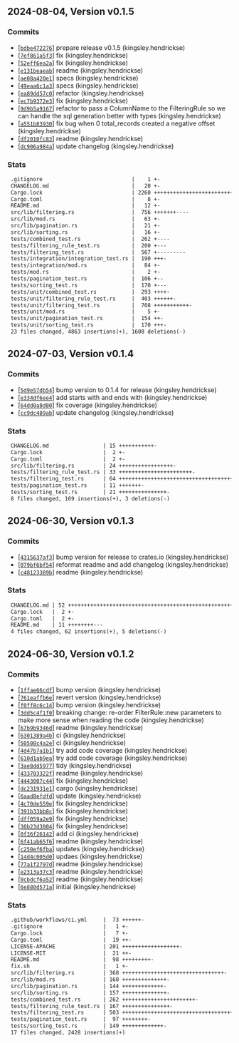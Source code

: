 ## 2024-08-04, Version v0.1.5
### Commits
- [[`bdbe472276`](https://github.com/kingsleyh/pg_filters/commit/bdbe472276e0e814bd2a58f7e06b6307c343e8c8)] prepare release v0.1.5 (kingsley.hendrickse)
- [[`7ef861a5f3`](https://github.com/kingsleyh/pg_filters/commit/7ef861a5f34b012261f42269c0f60868e70c216d)] fix (kingsley.hendrickse)
- [[`52eff6ea2a`](https://github.com/kingsleyh/pg_filters/commit/52eff6ea2ac1cd1c27e1cb7def1a3436150ae13d)] fix (kingsley.hendrickse)
- [[`e131beaeab`](https://github.com/kingsleyh/pg_filters/commit/e131beaeab556147be1b0ca9d7e6434053d6f450)] readme (kingsley.hendrickse)
- [[`ae08a420e1`](https://github.com/kingsleyh/pg_filters/commit/ae08a420e14906c4e906143e932ca7c444121d55)] specs (kingsley.hendrickse)
- [[`49eaa6c1a3`](https://github.com/kingsleyh/pg_filters/commit/49eaa6c1a337f2880c1719893de4a99ffc016a3f)] specs (kingsley.hendrickse)
- [[`ea89dd57c0`](https://github.com/kingsleyh/pg_filters/commit/ea89dd57c08226940be21805ae10e274248a8067)] refactor (kingsley.hendrickse)
- [[`ec7b9372e3`](https://github.com/kingsleyh/pg_filters/commit/ec7b9372e3dcf2080c05dfa4d65946cda78deddd)] fix (kingsley.hendrickse)
- [[`9d9b5a9167`](https://github.com/kingsleyh/pg_filters/commit/9d9b5a916776d473bd7b01a393864d196113a5c4)] refactor to pass a ColumnName to the FilteringRule so we can handle the sql generation better with types (kingsley.hendrickse)
- [[`a551b83930`](https://github.com/kingsleyh/pg_filters/commit/a551b83930a8e2d3bf2278694e2a6d66e053ff07)] fix bug when 0 total_records created a negative offset (kingsley.hendrickse)
- [[`df2010fc83`](https://github.com/kingsleyh/pg_filters/commit/df2010fc8389712a7db73ac295de8412ab406435)] readme (kingsley.hendrickse)
- [[`dc906a984a`](https://github.com/kingsleyh/pg_filters/commit/dc906a984a3d349272ec391ac59a4603b9182388)] update changelog (kingsley.hendrickse)

### Stats
```diff
 .gitignore                            |    1 +-
 CHANGELOG.md                          |   20 +-
 Cargo.lock                            | 2260 ++++++++++++++++++++++++++++++++++-
 Cargo.toml                            |    8 +-
 README.md                             |   12 +-
 src/lib/filtering.rs                  |  756 +++++++----
 src/lib/mod.rs                        |   63 +-
 src/lib/pagination.rs                 |   21 +-
 src/lib/sorting.rs                    |   16 +-
 tests/combined_test.rs                |  262 +----
 tests/filtering_rule_test.rs          |  200 +---
 tests/filtering_test.rs               |  567 +---------
 tests/integration/integration_test.rs |  190 +++-
 tests/integration/mod.rs              |   84 +-
 tests/mod.rs                          |    2 +-
 tests/pagination_test.rs              |  106 +--
 tests/sorting_test.rs                 |  170 +---
 tests/unit/combined_test.rs           |  293 ++++-
 tests/unit/filtering_rule_test.rs     |  403 ++++++-
 tests/unit/filtering_test.rs          |  708 +++++++++++-
 tests/unit/mod.rs                     |    5 +-
 tests/unit/pagination_test.rs         |  154 ++-
 tests/unit/sorting_test.rs            |  170 +++-
 23 files changed, 4863 insertions(+), 1608 deletions(-)
```

## 2024-07-03, Version v0.1.4
### Commits
- [[`5d9e57db54`](https://github.com/kingsleyh/pg_filters/commit/5d9e57db5427272adeb85af646dd6f5e59f38263)] bump version to 0.1.4 for release (kingsley.hendrickse)
- [[`e334df6ee4`](https://github.com/kingsleyh/pg_filters/commit/e334df6ee482797f7a0fadee0ce9f0ac30f8dc71)] add starts with and ends with (kingsley.hendrickse)
- [[`64dd0a8d80`](https://github.com/kingsleyh/pg_filters/commit/64dd0a8d809a6386f5115eab4b410b2979ead093)] fix coverage (kingsley.hendrickse)
- [[`cc9dc489ab`](https://github.com/kingsleyh/pg_filters/commit/cc9dc489abb06e5029f03fe92813d1b925813ec4)] update changelog (kingsley.hendrickse)

### Stats
```diff
 CHANGELOG.md                 | 15 +++++++++++-
 Cargo.lock                   |  2 +-
 Cargo.toml                   |  2 +-
 src/lib/filtering.rs         | 24 +++++++++++++++++-
 tests/filtering_rule_test.rs | 33 +++++++++++++++++++++++-
 tests/filtering_test.rs      | 64 +++++++++++++++++++++++++++++++++++++++++++++-
 tests/pagination_test.rs     | 11 +++++++-
 tests/sorting_test.rs        | 21 +++++++++++++++-
 8 files changed, 169 insertions(+), 3 deletions(-)
```

## 2024-06-30, Version v0.1.3
### Commits
- [[`4315637af3`](https://github.com/kingsleyh/pg_filters/commit/4315637af35545f83ab2af2c10c94c59dc7c9921)] bump version for release to crates.io (kingsley.hendrickse)
- [[`079bf6bf54`](https://github.com/kingsleyh/pg_filters/commit/079bf6bf544fdd3b94f9427b572587f3859fe724)] reformat readme and add changelog (kingsley.hendrickse)
- [[`c48123389b`](https://github.com/kingsleyh/pg_filters/commit/c48123389b6e4232c8d1acaf80581f5629a3f3d1)] readme (kingsley.hendrickse)

### Stats
```diff
 CHANGELOG.md | 52 ++++++++++++++++++++++++++++++++++++++++++++++++++++
 Cargo.lock   |  2 +-
 Cargo.toml   |  2 +-
 README.md    | 11 ++++++++---
 4 files changed, 62 insertions(+), 5 deletions(-)
```

## 2024-06-30, Version v0.1.2
### Commits
- [[`1ffae66cdf`](https://github.com/kingsleyh/pg_filters/commit/1ffae66cdf10a5b18a7e76b004c3912c554a17f2)] bump version (kingsley.hendrickse)
- [[`761eaffb6e`](https://github.com/kingsleyh/pg_filters/commit/761eaffb6ed28723911c9adb9984a24d1aa7b0c1)] revert version (kingsley.hendrickse)
- [[`f0ff8c6c14`](https://github.com/kingsleyh/pg_filters/commit/f0ff8c6c14a54bcd1f95505cb5344f5854bd3a34)] bump version (kingsley.hendrickse)
- [[`3dd5c4f1f0`](https://github.com/kingsleyh/pg_filters/commit/3dd5c4f1f056502e8fa021aaa525c107208310c6)] breaking change: re-order FilterRule::new parameters to make more sense when reading the code (kingsley.hendrickse)
- [[`67b9b9346d`](https://github.com/kingsleyh/pg_filters/commit/67b9b9346dfd5cfed1b51acf7dc89254fa4cf83c)] readme (kingsley.hendrickse)
- [[`6301389a4b`](https://github.com/kingsleyh/pg_filters/commit/6301389a4ba5f6af8b130b033ec52e2bdb864469)] ci (kingsley.hendrickse)
- [[`50508c4a2e`](https://github.com/kingsleyh/pg_filters/commit/50508c4a2ebebf9019082e92ff36fd8af5cbdc24)] ci (kingsley.hendrickse)
- [[`4d47b7a1b1`](https://github.com/kingsleyh/pg_filters/commit/4d47b7a1b1e8fa5593750c78739761a5b45d072e)] try add code coverage (kingsley.hendrickse)
- [[`610d1ab9ea`](https://github.com/kingsleyh/pg_filters/commit/610d1ab9ea33c74d13b6fd773073d0ca0e77da47)] try add code coverage (kingsley.hendrickse)
- [[`3ae8dd5977`](https://github.com/kingsleyh/pg_filters/commit/3ae8dd5977ee5e39956b0643b79f8354b9ea96c9)] tidy (kingsley.hendrickse)
- [[`433703322f`](https://github.com/kingsleyh/pg_filters/commit/433703322fa70fe2188f10c5dd84371b19f3ae4c)] readme (kingsley.hendrickse)
- [[`4443007c44`](https://github.com/kingsleyh/pg_filters/commit/4443007c4460a0b756f1b422c7c9d007cdce37ae)] fix (kingsley.hendrickse)
- [[`dc231931e1`](https://github.com/kingsleyh/pg_filters/commit/dc231931e1035084a4048ec085b028dd3e58efe6)] cargo (kingsley.hendrickse)
- [[`6aad8efdfd`](https://github.com/kingsleyh/pg_filters/commit/6aad8efdfd4582bc7d2c96dd1b8241852d8fd0d0)] update (kingsley.hendrickse)
- [[`4c70de559e`](https://github.com/kingsleyh/pg_filters/commit/4c70de559ed6de695fa294e0cd6731c941725386)] fix (kingsley.hendrickse)
- [[`391b33bb8c`](https://github.com/kingsleyh/pg_filters/commit/391b33bb8c23a82a589893d4b6fd6d9b58682304)] fix (kingsley.hendrickse)
- [[`dff059a2e9`](https://github.com/kingsleyh/pg_filters/commit/dff059a2e95f5c96c7a8801971eecda41e5de68e)] fix (kingsley.hendrickse)
- [[`30b23d3004`](https://github.com/kingsleyh/pg_filters/commit/30b23d3004ef3deff3ddfb75c25c4c6b62836a52)] fix (kingsley.hendrickse)
- [[`0f36f26142`](https://github.com/kingsleyh/pg_filters/commit/0f36f261424cd63466ce54f5a580bc1aaa2aa13f)] add ci (kingsley.hendrickse)
- [[`6f41ab65f6`](https://github.com/kingsleyh/pg_filters/commit/6f41ab65f66eb1479abbd66fb8e99f291a14c4e7)] readme (kingsley.hendrickse)
- [[`c250ef6fba`](https://github.com/kingsleyh/pg_filters/commit/c250ef6fba352c58e4b63181be497a5fa7d19286)] updates (kingsley.hendrickse)
- [[`14d4c005d0`](https://github.com/kingsleyh/pg_filters/commit/14d4c005d0f0399b8174d8fab28f0d91e891f052)] updaes (kingsley.hendrickse)
- [[`77a1f2797d`](https://github.com/kingsleyh/pg_filters/commit/77a1f2797d0a4ff74a4a6ca1957fa5e07bdaf28c)] readme (kingsley.hendrickse)
- [[`e2313a37c3`](https://github.com/kingsleyh/pg_filters/commit/e2313a37c38d6d5b5a2ee0ac1588527af9e79c1e)] readme (kingsley.hendrickse)
- [[`0cbdcf6a52`](https://github.com/kingsleyh/pg_filters/commit/0cbdcf6a523b04b208fce704e49f69b762ac8de9)] readme (kingsley.hendrickse)
- [[`6e880d571a`](https://github.com/kingsleyh/pg_filters/commit/6e880d571a7d1a5dc0c82d351188ed622e919310)] initial (kingsley.hendrickse)

### Stats
```diff
 .github/workflows/ci.yml     |  73 ++++++-
 .gitignore                   |   1 +-
 Cargo.lock                   |   7 +-
 Cargo.toml                   |  19 ++-
 LICENSE-APACHE               | 201 ++++++++++++++++++-
 LICENSE-MIT                  |  21 ++-
 README.md                    |  98 +++++++++-
 fix.sh                       |   1 +-
 src/lib/filtering.rs         | 368 ++++++++++++++++++++++++++++++++-
 src/lib/mod.rs               | 160 ++++++++++++++-
 src/lib/pagination.rs        | 144 +++++++++++++-
 src/lib/sorting.rs           | 157 ++++++++++++++-
 tests/combined_test.rs       | 262 +++++++++++++++++++++++-
 tests/filtering_rule_test.rs | 167 +++++++++++++++-
 tests/filtering_test.rs      | 503 ++++++++++++++++++++++++++++++++++++++++++++-
 tests/pagination_test.rs     |  97 ++++++++-
 tests/sorting_test.rs        | 149 +++++++++++++-
 17 files changed, 2428 insertions(+)
```


